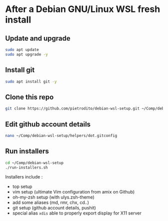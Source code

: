 # After a Debian GNU/Linux WSL fresh install
## Update and upgrade

```bash
sudo apt update
sudo apt upgrade -y
```

## Install git
```bash
sudo apt install git -y
```

## Clone this repo
```bash
git clone https://github.com/pietrodito/debian-wsl-setup.git ~/Comp/debian-wsl-setup
```

## Edit github account details
```bash
nano ~/Comp/debian-wsl-setup/helpers/dot.gitconfig
```

## Run installers
```bash
cd ~/Comp/debian-wsl-setup
./run-installers.sh
```
Installers include :
* top setup
* vim setup (ultimate Vim configuration from amix on Github)
* oh-my-zsh setup (with ulys.zsh-theme)
* add some aliases (md, rmr, chx, cd..)
* git setup (github account details, pushit)
* special alias ``xdis`` able to properly export display for X11 server



